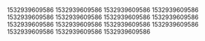 1532939609586
1532939609586
1532939609586
1532939609586
1532939609586
1532939609586
1532939609586
1532939609586
1532939609586
1532939609586
1532939609586
1532939609586
1532939609586
1532939609586
1532939609586